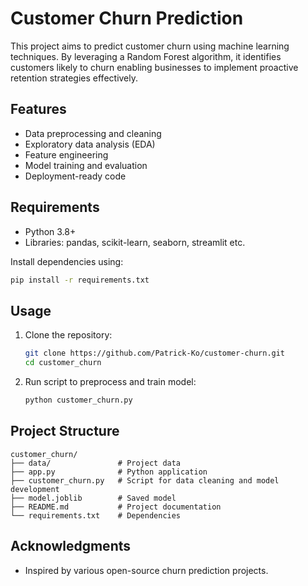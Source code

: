 # Customer Churn Prediction

This project aims to predict customer churn using machine learning techniques. By leveraging a Random Forest algorithm, it identifies customers likely to churn enabling businesses to implement proactive retention strategies effectively.

## Features

- Data preprocessing and cleaning
- Exploratory data analysis (EDA)
- Feature engineering
- Model training and evaluation
- Deployment-ready code

## Requirements

- Python 3.8+
- Libraries: pandas, scikit-learn, seaborn, streamlit etc.

Install dependencies using:

```bash
pip install -r requirements.txt
```

## Usage

1. Clone the repository:
    ```bash
    git clone https://github.com/Patrick-Ko/customer-churn.git
    cd customer_churn
    ```

2. Run script to preprocess and train model:
    ```bash
    python customer_churn.py
    ```


## Project Structure

```
customer_churn/
├── data/               # Project data
├── app.py              # Python application
├── customer_churn.py   # Script for data cleaning and model development
├── model.joblib        # Saved model
├── README.md           # Project documentation
└── requirements.txt    # Dependencies
```


## Acknowledgments

- Inspired by various open-source churn prediction projects.

